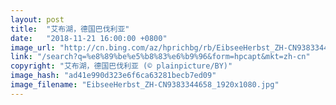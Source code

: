 ```yaml
---
layout: post
title:  "艾布湖，德国巴伐利亚"
date:   "2018-11-21 16:00:00 +0800"
image_url: "http://cn.bing.com/az/hprichbg/rb/EibseeHerbst_ZH-CN9383344658_1920x1080.jpg"
link: "/search?q=%e8%89%be%e5%b8%83%e6%b9%96&form=hpcapt&mkt=zh-cn"
copyright: "艾布湖，德国巴伐利亚 (© plainpicture/BY)"
image_hash: "ad41e990d323e6f6ca63281becb7ed09"
image_filename: "EibseeHerbst_ZH-CN9383344658_1920x1080.jpg"
---
```

